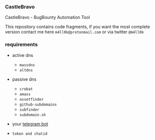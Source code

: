 ### CastleBravo
CastleBravo - BugBounty Automation Tool 

This repository contains code fragments, if you want the most complete version contact me here `m4ll0k@protonmail.com` or via twitter `@m4ll0k`


### requirements

- active dns 
  - `massdns`
  - `altdns`
  
- passive dns
  - `crobat`
  - `amass`
  - `assetfinder`
  - `github-subdomains`
  - `subfinder`
  - `subdomain.sh`
 
 - your [telegram bot ](https://core.telegram.org/bots)
  - `token and chatid`
  
  
 
 
 

